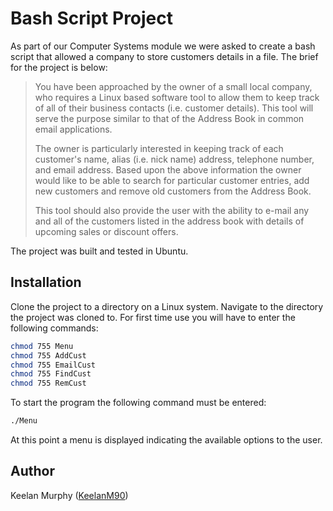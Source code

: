 # Bash Script Project

As part of our Computer Systems module we were asked to create a bash script that allowed a company to store customers details in a file. The brief for the project is below:

  > You have been approached by the owner of a small local company, who requires a Linux based
  > software tool to allow them to keep track of all of their business contacts (i.e.
  > customer details). This tool will serve the purpose similar to that of the Address Book in
  > common email applications.
  > 
  > The owner is particularly interested in keeping track of each customer's name, alias (i.e.
  > nick name) address, telephone number, and email address.
  > Based upon the above information the owner would like to be able to search for particular
  > customer entries, add new customers and remove old customers from the Address Book.
  >
  > This tool should also provide the user with the ability to e-mail any and all of the
  > customers listed in the address book with details of upcoming sales or discount offers.

The project was built and tested in Ubuntu.

## Installation
Clone the project to a directory on a Linux system. Navigate to the directory the project was cloned to. For first time use you will have to enter the following commands: 

```sh
chmod 755 Menu
chmod 755 AddCust
chmod 755 EmailCust
chmod 755 FindCust
chmod 755 RemCust
```
To start the program the following command must be entered:
```sh
./Menu
```

At this point a menu is displayed indicating the available options to the user.

## Author
Keelan Murphy ([KeelanM90](https://github.com/KeelanM90)) 
